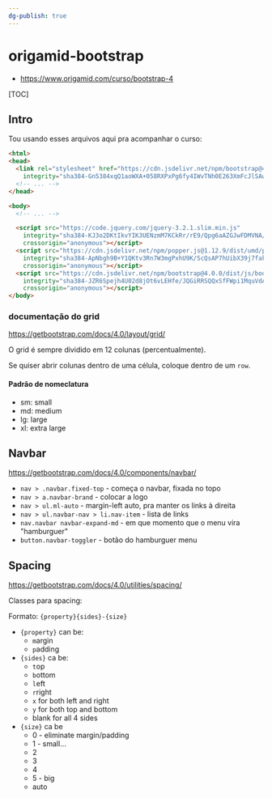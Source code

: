 ```yaml
---
dg-publish: true
---
```

# origamid-bootstrap

- <https://www.origamid.com/curso/bootstrap-4>

[TOC]

## Intro

Tou usando esses arquivos aqui pra acompanhar o curso:
```html
<html>
<head>
  <link rel="stylesheet" href="https://cdn.jsdelivr.net/npm/bootstrap@4.0.0/dist/css/bootstrap.min.css"
    integrity="sha384-Gn5384xqQ1aoWXA+058RXPxPg6fy4IWvTNh0E263XmFcJlSAwiGgFAW/dAiS6JXm" crossorigin="anonymous">
  <!-- ... -->
</head>

<body>
  <!-- ... -->

  <script src="https://code.jquery.com/jquery-3.2.1.slim.min.js"
    integrity="sha384-KJ3o2DKtIkvYIK3UENzmM7KCkRr/rE9/Qpg6aAZGJwFDMVNA/GpGFF93hXpG5KkN"
    crossorigin="anonymous"></script>
  <script src="https://cdn.jsdelivr.net/npm/popper.js@1.12.9/dist/umd/popper.min.js"
    integrity="sha384-ApNbgh9B+Y1QKtv3Rn7W3mgPxhU9K/ScQsAP7hUibX39j7fakFPskvXusvfa0b4Q"
    crossorigin="anonymous"></script>
  <script src="https://cdn.jsdelivr.net/npm/bootstrap@4.0.0/dist/js/bootstrap.min.js"
    integrity="sha384-JZR6Spejh4U02d8jOt6vLEHfe/JQGiRRSQQxSfFWpi1MquVdAyjUar5+76PVCmYl"
    crossorigin="anonymous"></script>
</body>
```

### documentação do grid

<https://getbootstrap.com/docs/4.0/layout/grid/>

O grid é sempre dividido em 12 colunas (percentualmente).

Se quiser abrir colunas dentro de uma célula, coloque dentro de um `row`.

#### Padrão de nomeclatura

- sm: small
- md: medium
- lg: large
- xl: extra large


## Navbar

<https://getbootstrap.com/docs/4.0/components/navbar/>

- `nav > .navbar.fixed-top` - começa o navbar, fixada no topo
- `nav > a.navbar-brand` - colocar a logo
- `nav > ul.ml-auto` - margin-left auto, pra manter os links à direita
- `nav > ul.navbar-nav > li.nav-item` - lista de links
- `nav.navbar navbar-expand-md` - em que momento que o menu vira "hamburguer"
- `button.navbar-toggler` - botão do hamburguer menu


## Spacing

<https://getbootstrap.com/docs/4.0/utilities/spacing/>

Classes para spacing:

Formato: `{property}{sides}-{size}`

- `{property}` can be:
    - `m`argin
    - `p`adding
- `{sides}` ca be:
    - `t`op
    - `b`ottom
    - `l`eft
    - `r`right
    - `x` for both left and right
    - `y` for both top and bottom
    - blank for all 4 sides
- `{size}` ca be
    - 0 - eliminate margin/padding
    - 1 - small...
    - 2
    - 3
    - 4
    - 5 - big
    - auto